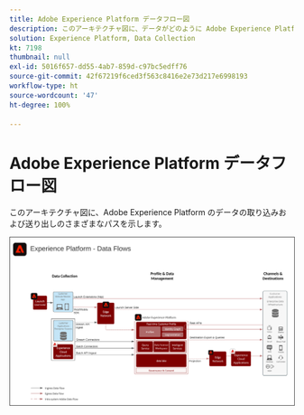 ```yaml
---
title: Adobe Experience Platform データフロー図
description: このアーキテクチャ図に、データがどのように Adobe Experience Platform に入り、出て行くのかを示します。
solution: Experience Platform, Data Collection
kt: 7198
thumbnail: null
exl-id: 5016f657-dd55-4ab7-859d-c97bc5edff76
source-git-commit: 42f67219f6ced3f563c8416e2e73d217e6998193
workflow-type: ht
source-wordcount: '47'
ht-degree: 100%

---
```


# Adobe Experience Platform データフロー図

このアーキテクチャ図に、Adobe Experience Platform のデータの取り込みおよび送り出しのさまざまなパスを示します。

<img src="assets/aep_data_flow.svg" alt="Experience Platform データフロー" style="border:1px solid #4a4a4a" />
